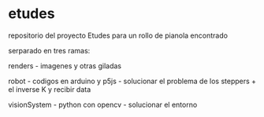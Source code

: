 # etudes
repositorio del proyecto Etudes para un rollo de pianola encontrado

serparado en tres ramas:

renders - imagenes y otras giladas

robot - codigos en arduino y p5js - solucionar el problema de los steppers + el inverse K y recibir data

visionSystem - python con opencv - solucionar el entorno

